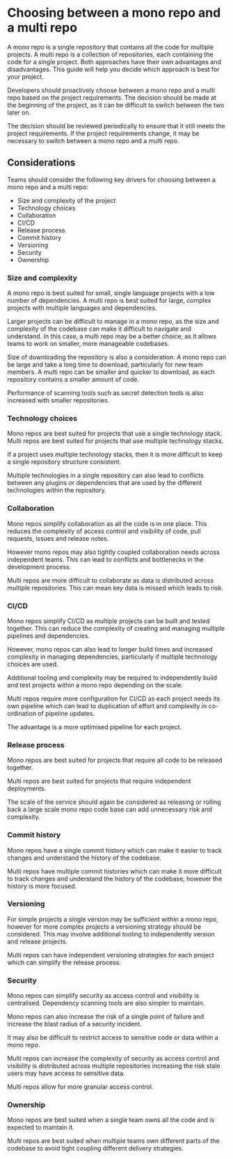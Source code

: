 # Choosing between a mono repo and a multi repo

A mono repo is a single repository that contains all the code for multiple projects. A multi repo is a collection of repositories, each containing the code for a single project. Both approaches have their own advantages and disadvantages. This guide will help you decide which approach is best for your project.

Developers should proactively choose between a mono repo and a multi repo based on the project requirements. The decision should be made at the beginning of the project, as it can be difficult to switch between the two later on.

The decision should be reviewed periodically to ensure that it still meets the project requirements. If the project requirements change, it may be necessary to switch between a mono repo and a multi repo.

## Considerations

Teams should consider the following key drivers for choosing between a mono repo and a multi repo:
- Size and complexity of the project
- Technology choices
- Collaboration
- CI/CD
- Release process
- Commit history
- Versioning
- Security
- Ownership

### Size and complexity

A mono repo is best suited for small, single language projects with a low number of dependencies. A multi repo is best suited for large, complex projects with multiple languages and dependencies.

Larger projects can be difficult to manage in a mono repo, as the size and complexity of the codebase can make it difficult to navigate and understand. In this case, a multi repo may be a better choice, as it allows teams to work on smaller, more manageable codebases.

Size of downloading the repository is also a consideration. A mono repo can be large and take a long time to download, particularly for new team members. A multi repo can be smaller and quicker to download, as each repository contains a smaller amount of code.

Performance of scanning tools such as secret detection tools is also increased with smaller repositories.

### Technology choices

Mono repos are best suited for projects that use a single technology stack. Multi repos are best suited for projects that use multiple technology stacks.

If a project uses multiple technology stacks, then it is more difficult to keep a single repository structure consistent.

Multiple technologies in a single repository can also lead to conflicts between any plugins or dependencies that are used by the different technologies within the repository.

### Collaboration

Mono repos simplify collaboration as all the code is in one place.  This reduces the complexity of access control and visibility of code, pull requests, issues and release notes.

However mono repos may also tightly coupled collaboration needs across independent teams.  This can lead to conflicts and bottlenecks in the development process.

Multi repos are more difficult to collaborate as data is distributed across multiple repositories.  This can mean key data is missed which leads to risk.

### CI/CD

Mono repos simplify CI/CD as multiple projects can be built and tested together. This can reduce the complexity of creating and managing multiple pipelines and dependencies.

However, mono repos can also lead to longer build times and increased complexity in managing dependencies, particularly if multiple technology choices are used.

Additional tooling and complexity may be required to independently build and test projects within a mono repo depending on the scale.

Multi repos require more configuration for CI/CD as each project needs its own pipeline which can lead to duplication of effort and complexity in co-ordination of pipeline updates.

The advantage is a more optimised pipeline for each project.

### Release process

Mono repos are best suited for projects that require all code to be released together.

Multi repos are best suited for projects that require independent deployments.

The scale of the service should again be considered as releasing or rolling back a large scale mono repo code base can add unnecessary risk and complexity.

### Commit history

Mono repos have a single commit history which can make it easier to track changes and understand the history of the codebase.

Multi repos have multiple commit histories which can make it more difficult to track changes and understand the history of the codebase, however the history is more focused.

### Versioning

For simple projects a single version may be sufficient within a mono repo, however for more complex projects a versioning strategy should be considered.  This may involve additional tooling to independently version and release projects.

Multi repos can have independent versioning strategies for each project which can simplify the release process.

### Security

Mono repos can simplify security as access control and visibility is centralised.  Dependency scanning tools are also simpler to maintain.

Mono repos can also increase the risk of a single point of failure and increase the blast radius of a security incident.

It may also be difficult to restrict access to sensitive code or data within a mono repo.

Multi repos can increase the complexity of security as access control and visibility is distributed across multiple repositories increasing the risk stale users may have access to sensitive data.

Multi repos allow for more granular access control.

### Ownership

Mono repos are best suited when a single team owns all the code and is expected to maintain it.

Multi repos are best suited when multiple teams own different parts of the codebase to avoid tight coupling different delivery strategies.

